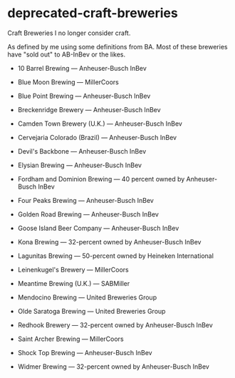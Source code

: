 # deprecated-craft-breweries
Craft Breweries I no longer consider craft.

As defined by me using some definitions from BA. Most of these breweries have "sold out" to AB-InBev or the likes.

* 10 Barrel Brewing — Anheuser-Busch InBev

* Blue Moon Brewing — MillerCoors

* Blue Point Brewing — Anheuser-Busch InBev

* Breckenridge Brewery — Anheuser-Busch InBev

* Camden Town Brewery (U.K.) — Anheuser-Busch InBev

* Cervejaria Colorado (Brazil) — Anheuser-Busch InBev

* Devil's Backbone — Anheuser-Busch InBev

* Elysian Brewing — Anheuser-Busch InBev

* Fordham and Dominion Brewing — 40 percent owned by Anheuser-Busch InBev

* Four Peaks Brewing — Anheuser-Busch InBev

* Golden Road Brewing — Anheuser-Busch InBev

* Goose Island Beer Company — Anheuser-Busch InBev

* Kona Brewing — 32-percent owned by Anheuser-Busch InBev

* Lagunitas Brewing — 50-percent owned by Heineken International

* Leinenkugel's Brewery — MillerCoors

* Meantime Brewing (U.K.) — SABMiller

* Mendocino Brewing — United Breweries Group

* Olde Saratoga Brewing — United Breweries Group

* Redhook Brewery — 32-percent owned by Anheuser-Busch InBev

* Saint Archer Brewing — MillerCoors

* Shock Top Brewing — Anheuser-Busch InBev

* Widmer Brewing — 32-percent owned by Anheuser-Busch InBev
